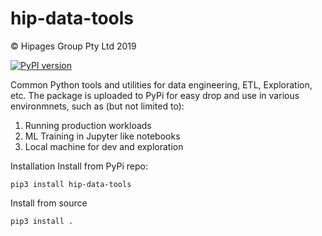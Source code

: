 # hip-data-tools
© Hipages Group Pty Ltd 2019

[![PyPI version](https://badge.fury.io/py/hip-data-tools.svg)](https://pypi.org/project/hip-data-tools/#history)

Common Python tools and utilities for data engineering, ETL, Exploration, etc. 
The package is uploaded to PyPi for easy drop and use in various environmnets, such as (but not limited to):

1. Running production workloads
1. ML Training in Jupyter like notebooks
1. Local machine for dev and exploration

 
Installation
Install from PyPi repo:
 ```
pip3 install hip-data-tools
```

Install from source
```
pip3 install .
```
